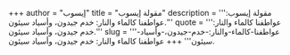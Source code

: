 +++
author = "إيسوب"
title = "مقولة إيسوب"
description = '''مقولة إيسوب: عواطفنا كالماء والنار: خدم جيدون، وأسياد سيئون.'''
quote = '''عواطفنا كالماء والنار: خدم جيدون، وأسياد سيئون.'''
slug = '''عواطفنا-كالماء-والنار:-خدم-جيدون،-وأسياد-سيئون'''
+++
عواطفنا كالماء والنار: خدم جيدون، وأسياد سيئون.
